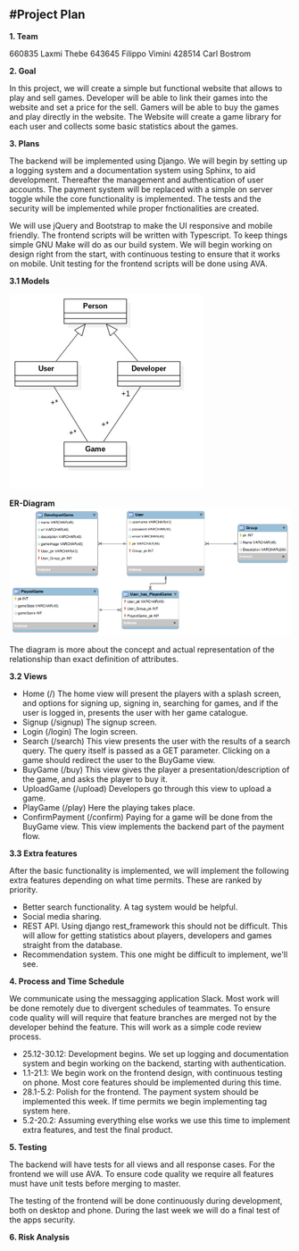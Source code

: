 #Project Plan
------

**1. Team**


660835 Laxmi Thebe
643645 Filippo Vimini
428514 Carl Bostrom



**2. Goal**

In this project, we will create a simple but functional website that allows to play and sell games. Developer will be able to link their games into the website and set a price for the sell. Gamers will be able to buy the games and play directly in the website. The Website will create a game library for each user and collects some basic statistics about the games.  

**3. Plans**

The backend will be implemented using Django. We will begin by setting up a logging system and a documentation system using Sphinx, to aid development. Thereafter the management and authentication of user accounts. The payment system will be replaced with a simple on server toggle while the core functionality is implemented. The tests and the security will be implemented while proper fnctionalities are created.

We will use jQuery and Bootstrap to make the UI responsive and mobile friendly. The frontend scripts will be written with Typescript. To keep things simple GNU Make will do as our build system. We will begin working on design right from the start, with continuous testing to ensure that it works on mobile. Unit testing for the frontend scripts will be done using AVA.

**3.1 Models**

![Alt text](doc/wds_readme_pic01.jpg "Db model")

**ER-Diagram**
![Alt text](doc/er_diagram.png "ER diagram for models")

The diagram is more about the concept and actual representation of the relationship than exact definition of attributes.

**3.2 Views**

* Home (/)
  The home view will present the players with a splash screen, and options for signing up, signing in, searching for games, and if the user is logged in, presents the user with her game catalogue.
* Signup (/signup)
  The signup screen.
* Login (/login)
  The login screen.
* Search (/search)
  This view presents the user with the results of a search query. The query itself is passed as a GET parameter. Clicking on a game should redirect the user to the BuyGame view.
* BuyGame (/buy)
  This view gives the player a presentation/description of the game, and asks the player to buy it.
* UploadGame (/upload)
  Developers go through this view to upload a game.
* PlayGame (/play)
  Here the playing takes place.
* ConfirmPayment (/confirm)
  Paying for a game will be done from the BuyGame view. This view implements the backend part of the payment flow.

**3.3 Extra features**

After the basic functionality is implemented, we will implement the following extra features depending on what time permits. These are ranked by priority.

* Better search functionality. A tag system would be helpful.
* Social media sharing.
* REST API. Using django rest\_framework this should not be difficult. This will allow for getting statistics about players, developers and games straight from the database.
* Recommendation system. This one might be difficult to implement, we'll see.

**4. Process and Time Schedule**

We communicate using the messagging application Slack. Most work will be done remotely due to divergent schedules of teammates. To ensure code quality will will require that feature branches are merged not by the developer behind the feature. This will work as a simple code review process.

* 25.12-30.12:
  Development begins. We set up logging and documentation system and begin working on the backend, starting with authentication.
* 1.1-21.1:
  We begin work on the frontend design, with continuous testing on phone. Most core features should be implemented during this time.
* 28.1-5.2:
  Polish for the frontend. The payment system should be implemented this week. If time permits we begin implementing tag system here.
* 5.2-20.2:
  Assuming everything else works we use this time to implement extra features, and test the final product.

**5. Testing**

The backend will have tests for all views and all response cases. For the frontend we will use AVA. To ensure code quality we require all features must have unit tests before merging to master.

The testing of the frontend will be done continuously during development, both on desktop and phone. During the last week we will do a final test of the apps security.

**6. Risk Analysis**


